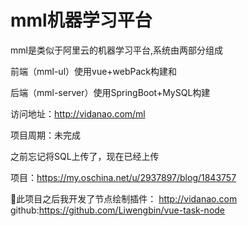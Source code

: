 # mml机器学习平台
mml是类似于阿里云的机器学习平台,系统由两部分组成

前端（mml-ul）使用vue+webPack构建和 

后端（mml-server）使用SpringBoot+MySQL构建

访问地址：http://vidanao.com/ml

项目周期：未完成

之前忘记将SQL上传了，现在已经上传

项目：https://my.oschina.net/u/2937897/blog/1843757

🧐此项目之后我开发了节点绘制插件：
http://vidanao.com 
github:https://github.com/Liwengbin/vue-task-node
